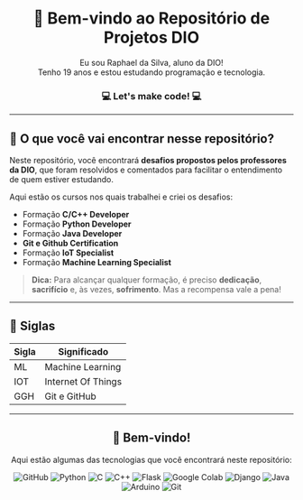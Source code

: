 <h1 align="center">👋 Bem-vindo ao Repositório de Projetos DIO</h1>




<p align="center">
  Eu sou Raphael da Silva, aluno da DIO! <br>
  Tenho 19 anos e estou estudando programação e tecnologia.
</p>

<h3 align="center">💻 Let's make code! 💻</h3>

---

## 🧐 O que você vai encontrar nesse repositório?

Neste repositório, você encontrará **desafios propostos pelos professores da DIO**, que foram resolvidos e comentados para facilitar o entendimento de quem estiver estudando.

Aqui estão os cursos nos quais trabalhei e criei os desafios:

- Formação **C/C++ Developer**
- Formação **Python Developer**
- Formação **Java Developer**
- **Git e Github Certification**
- Formação **IoT Specialist**
- Formação **Machine Learning Specialist**

> **Dica:** Para alcançar qualquer formação, é preciso **dedicação**, **sacrifício** e, às vezes, **sofrimento**. Mas a recompensa vale a pena!

---

## 📝 Siglas

| Sigla | Significado |
| ----- | ----------- |
|   ML  | Machine Learning |
|  IOT  | Internet Of Things |
|  GGH  | Git e GitHub |

---

<h2 align="center">🚀 Bem-vindo!</h2>

<p align="center">
  Aqui estão algumas das tecnologias que você encontrará neste repositório:
</p>

<p align="center">
  <img src="https://img.shields.io/badge/GitHub-100000?style=for-the-badge&logo=github&logoColor=white" alt="GitHub">
  <img src="https://img.shields.io/badge/Python-14354C?style=for-the-badge&logo=python&logoColor=white" alt="Python">
  <img src="https://img.shields.io/badge/C-00599C?style=for-the-badge&logo=c&logoColor=white" alt="C">
  <img src="https://img.shields.io/badge/C%2B%2B-00599C?style=for-the-badge&logo=c%2B%2B&logoColor=white" alt="C++">
  <img src="https://img.shields.io/badge/Flask-000000?style=for-the-badge&logo=flask&logoColor=white" alt="Flask">
  <img src="https://img.shields.io/badge/Colab-F9AB00?style=for-the-badge&logo=googlecolab&color=525252" alt="Google Colab">
  <img src="https://img.shields.io/badge/Django-092E20?style=for-the-badge&logo=django&logoColor=white" alt="Django">
  <img src="https://img.shields.io/badge/Java-ED8B00?style=for-the-badge&logo=openjdk&logoColor=white" alt="Java">
  <img src="https://img.shields.io/badge/Arduino-00979D?style=for-the-badge&logo=Arduino&logoColor=white" alt="Arduino">
  <img src="https://img.shields.io/badge/GIT-E44C30?style=for-the-badge&logo=git&logoColor=white" alt="Git">
</p>
